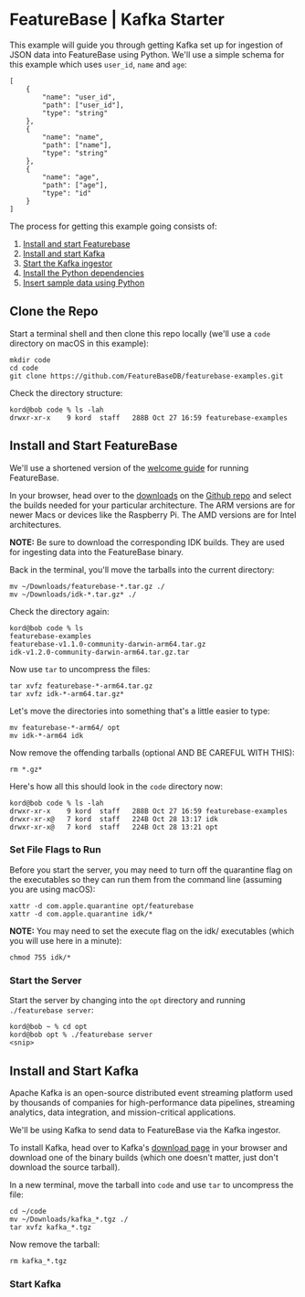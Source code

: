 # FeatureBase | Kafka Starter
This example will guide you through getting Kafka set up for ingestion of JSON data into FeatureBase using Python. We'll use a simple schema for this example which uses `user_id`, `name` and `age`:

```
[
    {
        "name": "user_id",
        "path": ["user_id"],
        "type": "string"
    },
    {
        "name": "name",
        "path": ["name"],
        "type": "string"
    },
    {
        "name": "age",
        "path": ["age"],
        "type": "id"
    }
]
```

The process for getting this example going consists of:
1. [Install and start Featurebase](https://github.com/FeatureBaseDB/featurebase-examples/tree/main/kafka-starter#install-and-start-featurebase)
1. [Install and start Kafka](https://github.com/FeatureBaseDB/featurebase-examples/tree/main/kafka-starter#install-and-start-kafka)
1. [Start the Kafka ingestor](https://github.com/FeatureBaseDB/featurebase-examples/tree/main/kafka-starter#install-dependencies)
1. [Install the Python dependencies](https://github.com/FeatureBaseDB/featurebase-examples/tree/main/kafka-starter#install-dependencies)
1. [Insert sample data using Python](https://github.com/FeatureBaseDB/featurebase-examples/tree/main/kafka-starter#insert-data)

## Clone the Repo
Start a terminal shell and then clone this repo locally (we'll use a `code` directory on macOS in this example):

```
mkdir code
cd code
git clone https://github.com/FeatureBaseDB/featurebase-examples.git
```

Check the directory structure:

```
kord@bob code % ls -lah
drwxr-xr-x    9 kord  staff   288B Oct 27 16:59 featurebase-examples
```

## Install and Start FeatureBase
We'll use a shortened version of the [welcome guide](https://docs.featurebase.com/) for running FeatureBase.

In your browser, head over to the [downloads](https://github.com/FeatureBaseDB/FeatureBase/releases) on the [Github repo](https://github.com/FeatureBaseDB/featurebase) and select the builds needed for your particular architecture. The ARM versions are for newer Macs or devices like the Raspberry Pi. The AMD versions are for Intel architectures.

**NOTE:**
Be sure to download the corresponding IDK builds. They are used for ingesting data into the FeatureBase binary.

Back in the terminal, you'll move the tarballs into the current directory:

```
mv ~/Downloads/featurebase-*.tar.gz ./
mv ~/Downloads/idk-*.tar.gz* ./
```

Check the directory again:

```
kord@bob code % ls
featurebase-examples
featurebase-v1.1.0-community-darwin-arm64.tar.gz
idk-v1.2.0-community-darwin-arm64.tar.gz.tar
```

Now use `tar` to uncompress the files:

```
tar xvfz featurebase-*-arm64.tar.gz
tar xvfz idk-*-arm64.tar.gz*
```

Let's move the directories into something that's a little easier to type:

```
mv featurebase-*-arm64/ opt
mv idk-*-arm64 idk
```

Now remove the offending tarballs (optional AND BE CAREFUL WITH THIS):

```
rm *.gz*
```

Here's how all this should look in the `code` directory now:

```
kord@bob code % ls -lah
drwxr-xr-x    9 kord  staff   288B Oct 27 16:59 featurebase-examples
drwxr-xr-x@   7 kord  staff   224B Oct 28 13:17 idk
drwxr-xr-x@   7 kord  staff   224B Oct 28 13:21 opt

```

### Set File Flags to Run
Before you start the server, you may need to turn off the quarantine flag on the executables so they can run them from the command line (assuming you are using macOS):

```
xattr -d com.apple.quarantine opt/featurebase
xattr -d com.apple.quarantine idk/*
```

**NOTE:** You may need to set the execute flag on the idk/ executables (which you will use here in a minute):

```
chmod 755 idk/*
```

### Start the Server
Start the server by changing into the `opt` directory and running `./featurebase server`:

```
kord@bob ~ % cd opt
kord@bob opt % ./featurebase server
<snip>
```

## Install and Start Kafka
Apache Kafka is an open-source distributed event streaming platform used by thousands of companies for high-performance data pipelines, streaming analytics, data integration, and mission-critical applications.

We'll be using Kafka to send data to FeatureBase via the Kafka ingestor.

To install Kafka, head over to Kafka's [download page](https://kafka.apache.org/downloads) in your browser and download one of the binary builds (which one doesn't matter, just don't download the source tarball).

In a new terminal, move the tarball into `code` and use `tar` to uncompress the file:

```
cd ~/code
mv ~/Downloads/kafka_*.tgz ./
tar xvfz kafka_*.tgz
```

Now remove the tarball:

```
rm kafka_*.tgz
```

### Start Kafka




